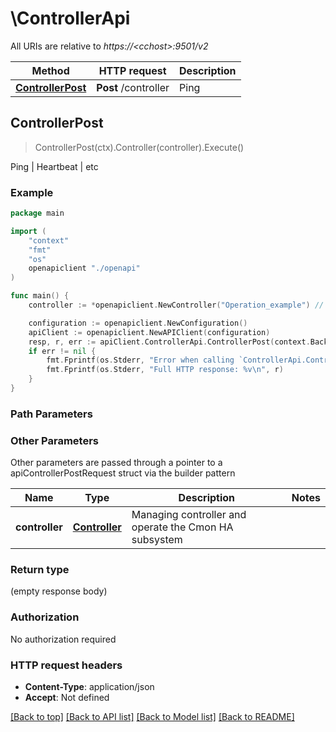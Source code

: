 # \ControllerApi

All URIs are relative to *https://&lt;cchost&gt;:9501/v2*

Method | HTTP request | Description
------------- | ------------- | -------------
[**ControllerPost**](ControllerApi.md#ControllerPost) | **Post** /controller | Ping | Heartbeat | etc



## ControllerPost

> ControllerPost(ctx).Controller(controller).Execute()

Ping | Heartbeat | etc

### Example

```go
package main

import (
    "context"
    "fmt"
    "os"
    openapiclient "./openapi"
)

func main() {
    controller := *openapiclient.NewController("Operation_example") // Controller | Managing controller and operate the Cmon HA subsystem

    configuration := openapiclient.NewConfiguration()
    apiClient := openapiclient.NewAPIClient(configuration)
    resp, r, err := apiClient.ControllerApi.ControllerPost(context.Background()).Controller(controller).Execute()
    if err != nil {
        fmt.Fprintf(os.Stderr, "Error when calling `ControllerApi.ControllerPost``: %v\n", err)
        fmt.Fprintf(os.Stderr, "Full HTTP response: %v\n", r)
    }
}
```

### Path Parameters



### Other Parameters

Other parameters are passed through a pointer to a apiControllerPostRequest struct via the builder pattern


Name | Type | Description  | Notes
------------- | ------------- | ------------- | -------------
 **controller** | [**Controller**](Controller.md) | Managing controller and operate the Cmon HA subsystem | 

### Return type

 (empty response body)

### Authorization

No authorization required

### HTTP request headers

- **Content-Type**: application/json
- **Accept**: Not defined

[[Back to top]](#) [[Back to API list]](../README.md#documentation-for-api-endpoints)
[[Back to Model list]](../README.md#documentation-for-models)
[[Back to README]](../README.md)

